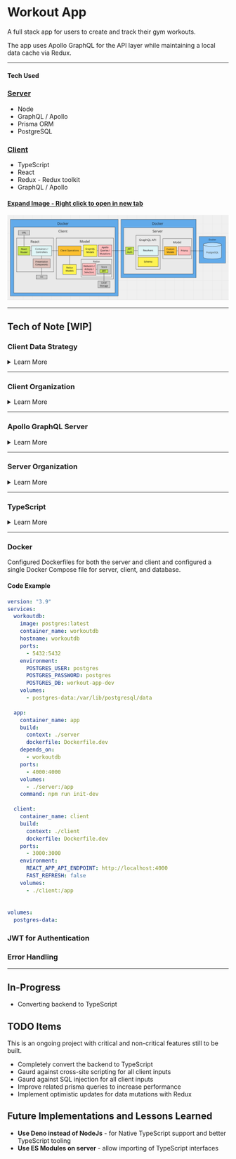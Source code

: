 # Workout App

A full stack app for users to create and track their gym workouts.

The app uses Apollo GraphQL for the API layer while maintaining a local data cache via Redux.

---

#### Tech Used

### [Server](https://github.com/msolorio/workout-app)
- Node
- GraphQL / Apollo
- Prisma ORM
- PostgreSQL

### [Client](https://github.com/msolorio/workout-app-client)

- TypeScript
- React
- Redux - Redux toolkit
- GraphQL / Apollo

#### [Expand Image - Right click to open in new tab](https://raw.githubusercontent.com/msolorio/workout_app/main/readme-assets/workout-app-architecture.png)

![Workout app Architecture](./readme-assets/workout-app-architecture.png)

---

## Tech of Note [WIP]

### Client Data Strategy

<details>
  <summary>Learn More</summary>

<br>

Enabled persistent data storage with Apollo GraphQL hooks while maintaining a local cache of user's data via Redux.
- Decreased load on the server by [xxx%].
- Enabled nearly instantaneous performance for data reads.
- Allows for optimistic updates as a future feature - updating user data and creating new records client-side without waiting for a response from the server.

<br>

#### [Expand Image - Right click to open in new tab](https://raw.githubusercontent.com/msolorio/workout_app/main/readme-assets/client-data-strategy.png)

![Workout app Architecture](./readme-assets/client-data-strategy.png)


**Note:** Apollo GraphQL offers caching and one could say Redux was not necessary for this use case. I chose to implement Redux to practice coordinating the two data stores and to allow for optimistic updates as a future feature.

</details>

---
<!-- - On client
  - Error handling for GraphQL requests
    - Implemented a custom error handling mechanism as
    - an opportunity to more deeply understand error handling with GraphQL -->



### Client Organization

<details>
<summary>Learn More</summary>

<br>

Implemented separate layers for data interaction and component UI, mimicking MVC architecture. Container components managed high level coordination of page level tasks. Various model layers oversaw implementation details of working with data.

#### [Expand Image - Right click to open in new tab](https://raw.githubusercontent.com/msolorio/workout_app/main/readme-assets/client-mvc.png)

![MVC architecture on the client](./readme-assets/client-mvc.png)

#### Models - Redux and GraphQL Models
- For abstracting away vendor specific code for Apollo GraphQL and Redux
- Housing client-side error handling for GraphQL queries and mutations
- Uses React Hooks

#### Models - Client Operations Models
- For managing implementation details of communication between GraphQL and Redux
- Presenting high level operations to the controllers
- Uses React Hooks

#### Container Components (Controllers)
- Retrieving data from the URL
- Calling model methods for setting and retrieving data
- Managing local component state
- Handling events
- Handling redirects
- Pulling in UI and passing data

#### Presentation Components (View)
- Presenting data and styled UI

<br>

#### Code Example - Right click to open in new tab

The CreateWorkout container

[See full code](https://github.com/msolorio/workout_app_client/blob/main/src/pages/ShowWorkout/index.tsx)
```typescript
function CreateWorkout(): JSX.Element {
  const createWorkout = model.Workout.useCreateWorkout()

  const stateObj: State = {
    workoutId: null
  }

  const [state, setState] = useState(stateObj)


  const handleCreateWorkout = async (workoutData: WorkoutType) => {
    const createdWorkout: WorkoutType = await createWorkout(workoutData)

    if (createdWorkout.id) {
      setState({ workoutId: createdWorkout.id })
    }
  }

  if (state.workoutId) return <Redirect to={`/workouts/${state.workoutId}`} />

  return (
    <CreateWorkoutUi handleCreateWorkout={handleCreateWorkout} />
  )
}
```

`useCreateWorkout` method creates a workout with Apollo GraphQL, then stores in Redux. To integrate with Apollo hooks, I used hooks to manage model methods. The `useCreateWorkout` hook is called at the component's top level and returns a function that can be invoked in an event handler.

[See full code](https://github.com/msolorio/workout_app_client/blob/main/src/model/resources/Workout/index.ts)

```typescript
...
useCreateWorkout() {
  const createWorkoutGql = gql.Workout.useCreateWorkout()
  const createWorkoutRdx = rdx.Workout.useCreateWorkout()

  async function createWorkout(workoutData: WorkoutType): Promise<WorkoutOrErrorType> {
    const newWorkout = await createWorkoutGql(workoutData)

    if (!newWorkout.error) {
      createWorkoutRdx(newWorkout)
    }

    return newWorkout
  }

  return createWorkout
},
...
```

</details>

---

### Apollo GraphQL Server

<details>
  <summary>Learn More</summary>

Set up a 5-model GraphQL API enabling complete flexibility in traversing of data on the client.
- Allows for adding workout progress analysis features in the future, where complex data fetching would be required. For example, a feature could allow a user to see their progress on a per workout or per exercise basis.

#### [Expand Image - Right click to open in new tab](https://raw.githubusercontent.com/msolorio/workout_app/main/readme-assets/workout-app-erd.png)

![Workout App ERD](./readme-assets/workout-app-erd.png)

The client can specify the exact data it needs. Shown is a query requesting data for a workout, sessions associated with the workout, and users associated with each session. All recieved within a single request / response cycle.

![GraphQL Request Response Example](./readme-assets/graphql-req-res.png)

I found setting up the Apollo GraphQL server to be intuitive and a joy to work with. I find the prospect of complete data flexibility exciting. I'm interested in using GraphQL more and learning more about the problems it solves in the real-world.

</details>

---


### Server Organization

<details>
  <summary>Learn More</summary>

Decoupled the GraphQL API layer from data fetching layer allowing for easy repurposing of components. GraphQL could be switched out for a REST API, or the Prisma / Postgres model could be switched out to accomodate a different database.

#### Code Example
Below shows the resolver and model layer for creating a workout.

**Note:** In the model, closure is used to wrap the model method and grant it error handling with `createHandledQuery`.

```js
// Resolver Code
...
  createWorkout: async (parent, args, context) => {
    const modelArgs = {
      ...args,
      userId: context.userId
    }

    const { createdWorkout } = await Workout.createWorkout(modelArgs)

    return createdWorkout
  },
...

// Model Code
...
async function query({
  name,
  description,
  length,
  location,
  exercises,
  userId
}) {

  const newWorkout = await prisma.workout.create({
    data: {
      name: name,
      description: description,
      length: length,
      location: location,
      userId: Number(userId)
    }
  })

  if (exercises) {
    const formattedExercises = exercises.map(ex => {
      ex.workoutId = Number(newWorkout.id);
      return ex;
    })
  
    await prisma.exercise.createMany({
      data: formattedExercises
    })
  }

  return newWorkout;
}

const createWorkout = createHandledQuery(query)

return createWorkout
...
```
</details>

---

### TypeScript

<details>
  <summary>Learn More</summary>

The client is written entirely in TypeScript.

#### Lessons Learned
- Made me more aware of creating uniformity in my codebase
- Helped me develop faster, catching subtle bugs early (often before they became bugs) and notifying me of function contracts.

#### In-Progress
- Currently converting the backend to TypeScript

</details>

---

### Docker
Configured Dockerfiles for both the server and client and configured a single Docker Compose file for server, client, and database.

#### Code Example
```yml
version: "3.9"
services:
  workoutdb:
    image: postgres:latest
    container_name: workoutdb
    hostname: workoutdb
    ports:
      - 5432:5432
    environment:
      POSTGRES_USER: postgres
      POSTGRES_PASSWORD: postgres
      POSTGRES_DB: workout-app-dev
    volumes:
      - postgres-data:/var/lib/postgresql/data

  app:
    container_name: app
    build:
      context: ./server
      dockerfile: Dockerfile.dev
    depends_on:
      - workoutdb
    ports:
      - 4000:4000
    volumes:
      - ./server:/app
    command: npm run init-dev

  client:
    container_name: client
    build:
      context: ./client
      dockerfile: Dockerfile.dev
    ports:
      - 3000:3000
    environment:
      REACT_APP_API_ENDPOINT: http://localhost:4000
      FAST_REFRESH: false
    volumes:
      - ./client:/app


volumes:
  postgres-data:
```

### JWT for Authentication

<!-- 
- A standard for securely transmitting information between parties
- JWTs can ve verified because they are digitally signed
- Signiture is generated with the header and payload
  - verifies the JWT has not been tampered with

Security issues
- do not store sensitive data in the token
- do not allow it to be valid longer than necessary

 -->

### Error Handling

---

## In-Progress
- Converting backend to TypeScript

## TODO Items
This is an ongoing project with critical and non-critical features still to be built.
- Completely convert the backend to TypeScript
- Gaurd against cross-site scripting for all client inputs
- Gaurd against SQL injection for all client inputs
- Improve related prisma queries to increase performance
- Implement optimistic updates for data mutations with Redux


## Future Implementations and Lessons Learned
- **Use Deno instead of NodeJs** - for Native TypeScript support and better TypeScript tooling
- **Use ES Modules on server** - allow importing of TypeScript interfaces
